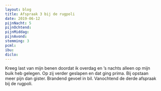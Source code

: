 ```yaml
---
layout: blog
title: Afspraak 3 bij de rugpoli
date: 2019-06-12
pijnNacht: 5
pijnOchtend: 
pijnMiddag: 
pijnAvond: 
stemming: 3
pcml: 
ibu: 
diclo: 
---
```


Kreeg last van mijn benen doordat ik overdag en ’s nachts alleen op mijn buik heb gelegen. Op zij verder geslapen en dat ging prima. Bij opstaan meer pijn dan gister. Brandend gevoel in bil. Vanochtend de derde afspraak bij de rugpoli.

